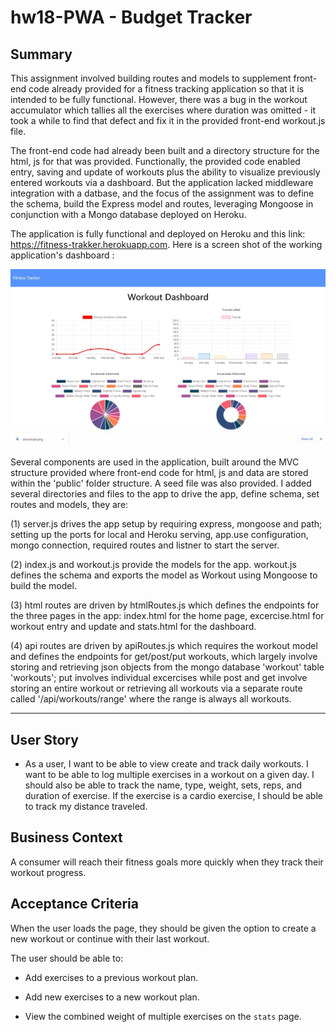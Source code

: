# hw18-PWA  - Budget Tracker

## Summary

This assignment involved building routes and models to supplement front-end code already provided for a fitness tracking application so that it is intended to be fully functional. However, there was a bug in the workout accumulator which tallies all the exercises where duration was omitted - it took a while to find that defect and fix it in the provided front-end workout.js file.

The front-end code had already been built and a directory structure for the html, js for that was provided. Functionally, the provided code enabled entry, saving and update of workouts plus the ability to visualize previously entered workouts via a dashboard. But the application lacked middleware integration with a datbase, and the focus of the assignment was to define the schema, build the Express model and routes, leveraging Mongoose in conjunction with a Mongo database deployed on Heroku.

The application is fully functional and deployed on Heroku and this link: https://fitness-trakker.herokuapp.com. Here is a screen shot of the working application's dashboard :

![img](https://github.com/fhsal/hw17-fitnessTracker/blob/main/fitness-tracker-dashboard-screenshot.jpg)

Several components are used in the application, built around the MVC structure provided where front-end code for html, js and data are stored within the 'public' folder structure. A seed file was also provided. I added several directories and files to the app to drive the app, define schema, set routes and models, they are:

(1) server.js drives the app setup by requiring express, mongoose and path; setting up the ports for local and Heroku serving, app.use configuration, mongo connection, required routes and listner to start the server.

(2) index.js and workout.js provide the models for the app. workout.js defines the schema and exports the model as Workout using Mongoose to build the model.

(3) html routes are driven by htmlRoutes.js which defines the endpoints for the three pages in the app: index.html for the home page, excercise.html for workout entry and update and stats.html for the dashboard.

(4) api routes are driven by apiRoutes.js which requires the workout model and defines the endpoints for get/post/put workouts, which largely involve storing and retrieving json objects from the mongo database 'workout' table 'workouts'; put involves individual excercises while post and get involve storing an entire workout or retrieving all workouts via a separate route called '/api/workouts/range' where the range is always all workouts.

---

## User Story

- As a user, I want to be able to view create and track daily workouts. I want to be able to log multiple exercises in a workout on a given day. I should also be able to track the name, type, weight, sets, reps, and duration of exercise. If the exercise is a cardio exercise, I should be able to track my distance traveled.

## Business Context

A consumer will reach their fitness goals more quickly when they track their workout progress.

## Acceptance Criteria

When the user loads the page, they should be given the option to create a new workout or continue with their last workout.

The user should be able to:

- Add exercises to a previous workout plan.

- Add new exercises to a new workout plan.

- View the combined weight of multiple exercises on the `stats` page.
